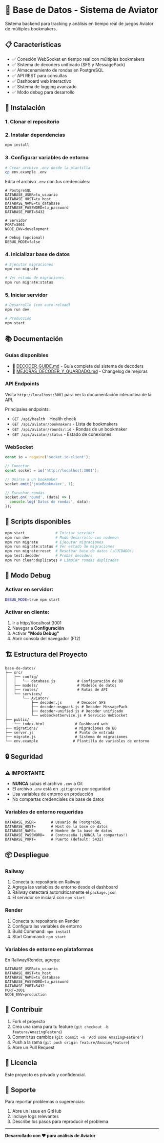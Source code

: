 # 🎰 Base de Datos - Sistema de Aviator

Sistema backend para tracking y análisis en tiempo real de juegos Aviator de múltiples bookmakers.

## 📋 Características

- ✅ Conexión WebSocket en tiempo real con múltiples bookmakers
- ✅ Sistema de decoders unificado (SFS y MessagePack)
- ✅ Almacenamiento de rondas en PostgreSQL
- ✅ API REST para consultas
- ✅ Dashboard web interactivo
- ✅ Sistema de logging avanzado
- ✅ Modo debug para desarrollo

## 🚀 Instalación

### 1. Clonar el repositorio


### 2. Instalar dependencias

```bash
npm install
```

### 3. Configurar variables de entorno

```bash
# Crear archivo .env desde la plantilla
cp env.example .env
```

Edita el archivo `.env` con tus credenciales:

```env
# PostgreSQL
DATABASE_USER=tu_usuario
DATABASE_HOST=tu_host
DATABASE_NAME=tu_database
DATABASE_PASSWORD=tu_password
DATABASE_PORT=5432

# Servidor
PORT=3001
NODE_ENV=development

# Debug (opcional)
DEBUG_MODE=false
```

### 4. Inicializar base de datos

```bash
# Ejecutar migraciones
npm run migrate

# Ver estado de migraciones
npm run migrate:status
```

### 5. Iniciar servidor

```bash
# Desarrollo (con auto-reload)
npm run dev

# Producción
npm start
```

## 📚 Documentación

### Guías disponibles

- 📘 [DECODER_GUIDE.md](./DECODER_GUIDE.md) - Guía completa del sistema de decoders
- 📗 [MEJORAS_DECODER_Y_GUARDADO.md](./MEJORAS_DECODER_Y_GUARDADO.md) - Changelog de mejoras

### API Endpoints

Visita `http://localhost:3001` para ver la documentación interactiva de la API.

Principales endpoints:

- `GET /api/health` - Health check
- `GET /api/aviator/bookmakers` - Lista de bookmakers
- `GET /api/aviator/rounds/:id` - Rondas de un bookmaker
- `GET /api/aviator/status` - Estado de conexiones

### WebSocket

```javascript
const io = require('socket.io-client');

// Conectar
const socket = io('http://localhost:3001');

// Unirse a un bookmaker
socket.emit('joinBookmaker', 1);

// Escuchar rondas
socket.on('round', (data) => {
  console.log('Datos de ronda:', data);
});
```

## 🔧 Scripts disponibles

```bash
npm start              # Iniciar servidor
npm run dev            # Modo desarrollo con nodemon
npm run migrate        # Ejecutar migraciones
npm run migrate:status # Ver estado de migraciones
npm run migrate:reset  # Resetear base de datos (¡CUIDADO!)
npm test:decoder       # Probar decoders
npm run clean:duplicates # Limpiar rondas duplicadas
```

## 🐛 Modo Debug

### Activar en servidor:

```bash
DEBUG_MODE=true npm start
```

### Activar en cliente:

1. Ir a http://localhost:3001
2. Navegar a **Configuración**
3. Activar **"Modo Debug"**
4. Abrir consola del navegador (F12)

## 🏗️ Estructura del Proyecto

```
base-de-datos/
├── src/
│   ├── config/
│   │   └── database.js          # Configuración de BD
│   ├── models/                  # Modelos de datos
│   ├── routes/                  # Rutas de API
│   └── services/
│       └── Aviator/
│           ├── decoder.js       # Decoder SFS
│           ├── decoder-msgpack.js # Decoder MessagePack
│           ├── decoder-unified.js # Decoder unificado
│           └── webSocketService.js # Servicio WebSocket
├── public/
│   └── index.html              # Dashboard web
├── migrations/                 # Migraciones de BD
├── server.js                   # Punto de entrada
├── migrate.js                  # Sistema de migraciones
└── env.example                # Plantilla de variables de entorno
```

## 🔒 Seguridad

### ⚠️ IMPORTANTE

- **NUNCA** subas el archivo `.env` a Git
- El archivo `.env` está en `.gitignore` por seguridad
- Usa variables de entorno en producción
- No compartas credenciales de base de datos

### Variables de entorno requeridas

```env
DATABASE_USER=       # Usuario de PostgreSQL
DATABASE_HOST=       # Host de la base de datos
DATABASE_NAME=       # Nombre de la base de datos
DATABASE_PASSWORD=   # Contraseña (¡NUNCA la compartas!)
DATABASE_PORT=       # Puerto (default: 5432)
```

## 📦 Despliegue

### Railway

1. Conecta tu repositorio en Railway
2. Agrega las variables de entorno desde el dashboard
3. Railway detectará automáticamente el `package.json`
4. El servidor se iniciará con `npm start`

### Render

1. Conecta tu repositorio en Render
2. Configura las variables de entorno
3. Build Command: `npm install`
4. Start Command: `npm start`

### Variables de entorno en plataformas

En Railway/Render, agrega:

```
DATABASE_USER=tu_usuario
DATABASE_HOST=tu_host
DATABASE_NAME=tu_database
DATABASE_PASSWORD=tu_password
DATABASE_PORT=5432
PORT=3001
NODE_ENV=production
```

## 🤝 Contribuir

1. Fork el proyecto
2. Crea una rama para tu feature (`git checkout -b feature/AmazingFeature`)
3. Commit tus cambios (`git commit -m 'Add some AmazingFeature'`)
4. Push a la rama (`git push origin feature/AmazingFeature`)
5. Abre un Pull Request

## 📝 Licencia

Este proyecto es privado y confidencial.

## 💬 Soporte

Para reportar problemas o sugerencias:

1. Abre un issue en GitHub
2. Incluye logs relevantes
3. Describe los pasos para reproducir el problema

---

**Desarrollado con ❤️ para análisis de Aviator**

